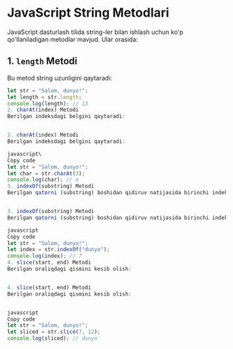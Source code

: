 # JavaScript String Metodlari

JavaScript dasturlash tilida string-ler bilan ishlash uchun ko'p qo'llaniladigan metodlar mavjud. Ular orasida:

## 1. `length` Metodi

Bu metod string uzunligini qaytaradi:

```javascript
let str = "Salom, dunyo!";
let length = str.length;
console.log(length); // 13
2. charAt(index) Metodi
Berilgan indeksdagi belgini qaytaradi:


2. charAt(index) Metodi
Berilgan indeksdagi belgini qaytaradi:

javascript\
Copy code
let str = "Salom, dunyo!";
let char = str.charAt(3);
console.log(char); // o
3. indexOf(substring) Metodi
Berilgan qatorni (substring) boshidan qidiruv natijasida birinchi indeksni qaytaradi:


3. indexOf(substring) Metodi
Berilgan qatorni (substring) boshidan qidiruv natijasida birinchi indeksni qaytaradi

javascript
Copy code
let str = "Salom, dunyo!";
let index = str.indexOf("dunyo");
console.log(index); // 7
4. slice(start, end) Metodi
Berilgan oraliqdagi qismini kesib olish:


4. slice(start, end) Metodi
Berilgan oraliqdagi qismini kesib olish:


javascript
Copy code
let str = "Salom, dunyo!";
let sliced = str.slice(7, 12);
console.log(sliced); // dunyo